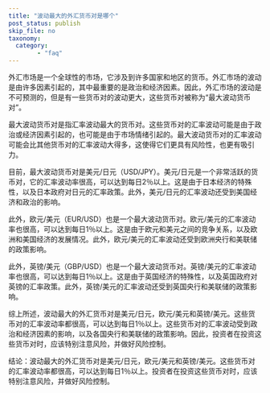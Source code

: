 ```yaml
---
title: "波动最大的外汇货币对是哪个"
post_status: publish
skip_file: no
taxonomy:
  category:
        - "faq"
---
```


外汇市场是一个全球性的市场，它涉及到许多国家和地区的货币。外汇市场的波动是由许多因素引起的，其中最重要的是政治和经济因素。因此，外汇市场的波动是不可预测的，但是有一些货币对的波动更大，这些货币对被称为“最大波动货币对”。

最大波动货币对是指汇率波动最大的货币对。这些货币对的汇率波动可能是由于政治或经济因素引起的，也可能是由于市场情绪引起的。最大波动货币对的汇率波动可能会比其他货币对的汇率波动大得多，这使得它们更具有风险性，也更有吸引力。

目前，最大波动货币对是美元/日元（USD/JPY）。美元/日元是一个非常活跃的货币对，它的汇率波动率很高，可以达到每日2％以上。这是由于日本经济的特殊性，以及日本政府对日元的汇率政策。此外，美元/日元的汇率波动还受到美国经济和政治的影响。

此外，欧元/美元（EUR/USD）也是一个最大波动货币对。欧元/美元的汇率波动率也很高，可以达到每日1％以上。这是由于欧元和美元之间的竞争关系，以及欧洲和美国经济的发展情况。此外，欧元/美元的汇率波动还受到欧洲央行和美联储的政策影响。

此外，英镑/美元（GBP/USD）也是一个最大波动货币对。英镑/美元的汇率波动率也很高，可以达到每日1％以上。这是由于英国经济的特殊性，以及英国政府对英镑的汇率政策。此外，英镑/美元的汇率波动还受到英国央行和美联储的政策影响。

综上所述，波动最大的外汇货币对是美元/日元，欧元/美元和英镑/美元。这些货币对的汇率波动率都很高，可以达到每日1％以上。这些货币对的汇率波动受到政治和经济因素的影响，以及各国央行和美联储的政策影响。因此，投资者在投资这些货币对时，应该特别注意风险，并做好风险控制。

结论：波动最大的外汇货币对是美元/日元，欧元/美元和英镑/美元。这些货币对的汇率波动率都很高，可以达到每日1％以上。投资者在投资这些货币对时，应该特别注意风险，并做好风险控制。
